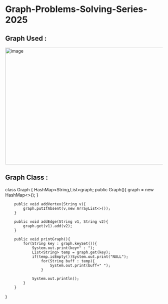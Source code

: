 # Graph-Problems-Solving-Series-2025
## Graph Used : 
<img width="818" height="373" alt="image" src="https://github.com/user-attachments/assets/4bbc7f13-53d0-4b5f-8be3-5185a49a35e5" />

## Graph Class : 
class Graph {
    HashMap<String,List<String>>graph;
        public Graph(){
            graph = new HashMap<>();
        }
        
        public void addVertex(String v){
            graph.putIfAbsent(v,new ArrayList<>());
        }
        
        public void addEdge(String v1, String v2){
            graph.get(v1).add(v2);
        }
        
        public void printGraph(){
            for(String key : graph.keySet()){
                System.out.print(key+" : ");
                List<String> temp = graph.get(key);
                if(temp.isEmpty())System.out.print("NULL");
                    for(String buff : temp){
                        System.out.print(buff+" ");
                    }
                    
                System.out.println();
            }
        }
}
